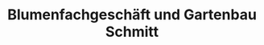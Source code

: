---
title: "Blumenfachgeschäft und Gartenbau Schmitt"
url: /eich/blumenfachgeschaeft-und-gartenbau-schmitt/
shop: Blumen
---